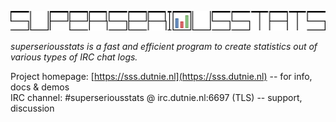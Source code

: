 ![superseriousstats](banner.svg)

*superseriousstats is a fast and efficient program to create statistics out of various types of IRC chat logs.*

Project homepage: [https://sss.dutnie.nl](https://sss.dutnie.nl) -- for info, docs & demos  
IRC channel: #superseriousstats @ irc.dutnie.nl:6697 (TLS) -- support, discussion
